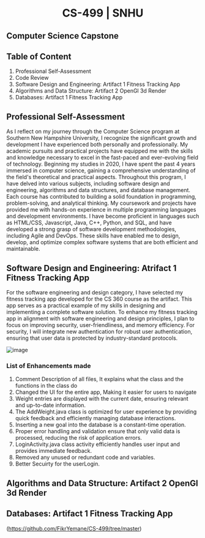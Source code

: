 # <center>CS-499 | SNHU</center>
## Computer Science Capstone




## Table of Content
1. Professional Self-Assessment
2. Code Review
3. Software Design and Engineering: Artifact 1 Fitness Tracking App
4. Algorithms and Data Structure: Artifact 2 OpenGl 3d Render
5. Databases: Artifact 1 Fitness Tracking App

## Professional Self-Assessment
As I reflect on my journey through the Computer Science program at Southern New Hampshire University, I recognize the significant growth and development I have experienced both personally and professionally. My academic pursuits and practical projects have equipped me with the skills and knowledge necessary to excel in the fast-paced and ever-evolving field of technology.
Beginning my studies in 2020, I have spent the past 4 years immersed in computer science, gaining a comprehensive understanding of the field's theoretical and practical aspects. Throughout this program, I have delved into various subjects, including software design and engineering, algorithms and data structures, and database management. Each course has contributed to building a solid foundation in programming, problem-solving, and analytical thinking.
My coursework and projects have provided me with hands-on experience in multiple programming languages and development environments. I have become proficient in languages such as HTML/CSS, Javascript, Java, C++, Python, and SQL, and have developed a strong grasp of software development methodologies, including Agile and DevOps. These skills have enabled me to design, develop, and optimize complex software systems that are both efficient and maintainable.

## Software Design and Engineering: Atrifact 1 Fitness Tracking App
For the software engineering and design category, I have selected my fitness tracking app developed for the CS 360 course as the artifact. This app serves as a practical example of my skills in designing and implementing a complete software solution. To enhance my fitness tracking app in alignment with software engineering and design principles, I plan to focus on improving security, user-friendliness, and memory efficiency. For security, I will integrate new authentication for robust user authentication, ensuring that user data is protected by industry-standard protocols. 

![image](https://github.com/user-attachments/assets/c56b01d2-f83f-4f09-a399-62a972a3579c)

### List of Enhancements made
1. Comment Description of all files, It explains what the class and the functions in the class do
2. Changed the UI for the entire app, Making it easier for users to navigate
3. Weight entries are displayed with the current date, ensuring relevant and up-to-date information.
4. The AddWeight.java class is optimized for user experience by providing quick feedback and efficiently managing database interactions.
5. Inserting a new goal into the database is a constant-time operation.
6. Proper error handling and validation ensure that only valid data is processed, reducing the risk of application errors.
7. LoginActivity.java class activity efficiently handles user input and provides immediate feedback.
8. Removed any unused or redundant code and variables.
9. Better Secuirty for the userLogin. 
   


## Algorithms and Data Structure: Artifact 2 OpenGl 3d Render
## Databases: Artifact 1 Fitness Tracking App
(https://github.com/FikrYemane/CS-499/tree/master)
